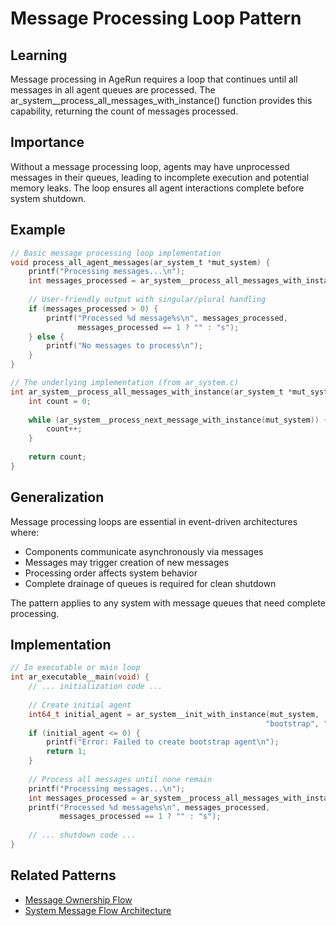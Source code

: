 # Message Processing Loop Pattern

## Learning
Message processing in AgeRun requires a loop that continues until all messages in all agent queues are processed. The ar_system__process_all_messages_with_instance() function provides this capability, returning the count of messages processed.

## Importance
Without a message processing loop, agents may have unprocessed messages in their queues, leading to incomplete execution and potential memory leaks. The loop ensures all agent interactions complete before system shutdown.

## Example
```c
// Basic message processing loop implementation
void process_all_agent_messages(ar_system_t *mut_system) {
    printf("Processing messages...\n");
    int messages_processed = ar_system__process_all_messages_with_instance(mut_system);
    
    // User-friendly output with singular/plural handling
    if (messages_processed > 0) {
        printf("Processed %d message%s\n", messages_processed, 
               messages_processed == 1 ? "" : "s");
    } else {
        printf("No messages to process\n");
    }
}

// The underlying implementation (from ar_system.c)
int ar_system__process_all_messages_with_instance(ar_system_t *mut_system) {
    int count = 0;
    
    while (ar_system__process_next_message_with_instance(mut_system)) {
        count++;
    }
    
    return count;
}
```

## Generalization
Message processing loops are essential in event-driven architectures where:
- Components communicate asynchronously via messages
- Messages may trigger creation of new messages
- Processing order affects system behavior
- Complete drainage of queues is required for clean shutdown

The pattern applies to any system with message queues that need complete processing.

## Implementation
```c
// In executable or main loop
int ar_executable__main(void) {
    // ... initialization code ...
    
    // Create initial agent
    int64_t initial_agent = ar_system__init_with_instance(mut_system, 
                                                         "bootstrap", "1.0.0");
    if (initial_agent <= 0) {
        printf("Error: Failed to create bootstrap agent\n");
        return 1;
    }
    
    // Process all messages until none remain
    printf("Processing messages...\n");
    int messages_processed = ar_system__process_all_messages_with_instance(mut_system);
    printf("Processed %d message%s\n", messages_processed,
           messages_processed == 1 ? "" : "s");
    
    // ... shutdown code ...
}
```

## Related Patterns
- [Message Ownership Flow](message-ownership-flow.md)
- [System Message Flow Architecture](system-message-flow-architecture.md)